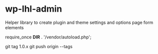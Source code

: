 # wp-lhl-admin
Helper library to create plugin and theme settings and options page form elements


require_once __DIR__ . '/vendor/autoload.php';

git tag 1.0.x
git push origin --tags